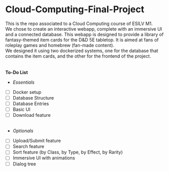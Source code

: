 # Cloud-Computing-Final-Project
This is the repo associated to a Cloud Computing course of ESILV M1. <br>
We chose to create an interactive webapp, complete with an immersive UI and a connected database. This webapp is designed to provide a library of fantasy-themed item cards for the D&D 5E tabletop. It is aimed at fans of roleplay games and homebrew (fan-made content). <br>
We designed it using two dockerized systems, one for the database that contains the item cards, and the other for the frontend of the project. <br><br><br>
**To-Do List**<br>
-  *Essentials*
- [ ] Docker setup
- [ ] Database Structure
- [ ] Database Entries
- [ ] Basic UI
- [ ] Download feature <br><br>
-  *Optionals*
- [ ] Upload/Submit feature
- [ ] Search feature
- [ ] Sort feature (by Class, by Type, by Effect, by Rarity)
- [ ] Immersive UI with animations
- [ ] Dialog tree

